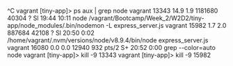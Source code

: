 ^C
vagrant [tiny-app]> ps aux | grep node
vagrant  13343 14.9  1.9 1181680 40304 ?       Sl   19:44  10:11 node /vagrant/Bootcamp/Week_2/W2D2/tiny-app/node_modules/.bin/nodemon -L express_server.js
vagrant  15982  1.7  2.0 887684 42108 ?        Sl   20:50   0:02 /home/vagrant/.nvm/versions/node/v8.9.4/bin/node express_server.js
vagrant  16080  0.0  0.0  12940   932 pts/2    S+   20:52   0:00 grep --color=auto node
vagrant [tiny-app]> kill -9 13343
vagrant [tiny-app]> kill -9 15982